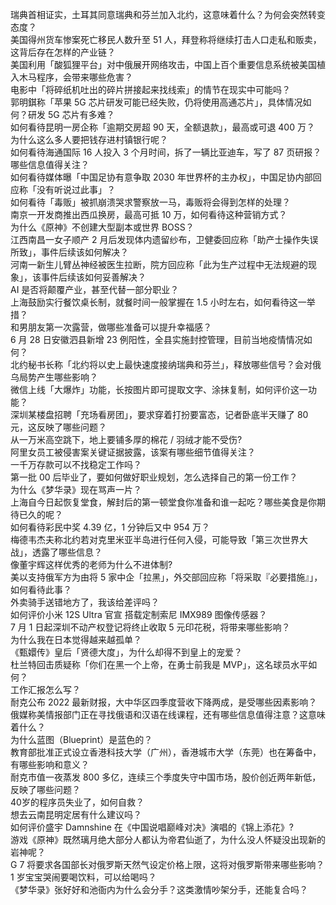 瑞典首相证实，土耳其同意瑞典和芬兰加入北约，这意味着什么？为何会突然转变态度？  
美国得州货车惨案死亡移民人数升至 51 人，拜登称将继续打击人口走私和贩卖，这背后存在怎样的产业链？  
美国利用「酸狐狸平台」对中俄展开网络攻击，中国上百个重要信息系统被美国植入木马程序，会带来哪些危害？  
电影中「将碎纸机吐出的碎片拼接起来找线索」的情节在现实中可能吗？  
郭明錤称「苹果 5G 芯片研发可能已经失败，仍将使用高通芯片」，具体情况如何？研发 5G 芯片有多难？  
如何看待昆明一房企称「逾期交房超 90 天，全额退款」，最高或可退 400 万？  
为什么这么多人要把钱存进村镇银行呢？  
如何看待海通国际 16 人投入 3 个月时间，拆了一辆比亚迪车，写了 87 页研报？哪些信息值得关注？  
如何看待媒体曝「中国足协有意争取 2030 年世界杯的主办权」，中国足协内部回应称「没有听说过此事」？  
如何看待「毒贩」被抓崩溃哭求警察放一马，毒贩将会得到怎样的处理？  
南京一开发商推出西瓜换房，最高可抵 10 万，如何看待这种营销方式？  
为什么《原神》不创建大型副本或世界 BOSS？  
江西南昌一女子顺产 2 月后发现体内遗留纱布，卫健委回应称「助产士操作失误所致」，事件后续该如何解决？  
河南一新生儿臂丛神经被医生拉断，院方回应称「此为生产过程中无法规避的现象」，该事件后续该如何妥善解决？  
AI 是否将颠覆产业，甚至代替一部分职业？  
上海鼓励实行餐饮桌长制，就餐时间一般掌握在 1.5 小时左右，如何看待这一举措？  
和男朋友第一次露营，做哪些准备可以提升幸福感？  
6 月 28 日安徽泗县新增 23 例阳性，全县实施封控管理，目前当地疫情情况如何？  
北约秘书长称「北约将以史上最快速度接纳瑞典和芬兰」，释放哪些信号？会对俄乌局势产生哪些影响？  
微信上线「大爆炸」功能，长按图片即可提取文字、涂抹复制，如何评价这一功能？  
深圳某楼盘招聘「充场看房团」，要求穿着打扮要富态，记者卧底半天赚了 80 元，这反映了哪些问题？  
从一万米高空跳下，地上要铺多厚的棉花 / 羽绒才能不受伤?  
阿里女员工被侵害案关键证据披露，该案有哪些细节值得关注？  
一千万存款可以不找稳定工作吗？  
第一批 00 后毕业了，要如何做好职业规划，怎么选择自己的第一份工作？  
为什么《梦华录》现在骂声一片？  
上海自今日起恢复堂食，解封后的第一顿堂食你准备和谁一起吃？哪些美食是你期待已久的呢？  
如何看待彩民中奖 4.39 亿，1 分钟后又中 954 万？  
梅德韦杰夫称北约若对克里米亚半岛进行任何入侵，可能导致「第三次世界大战」，透露了哪些信息？  
像董宇辉这样优秀的老师为什么不进体制?  
美以支持俄军方为由将 5 家中企「拉黑」，外交部回应称「将采取『必要措施』」，如何看待此事？  
外卖骑手送错地方了，我该给差评吗？  
如何评价小米 12S Ultra 官宣 搭载定制索尼 IMX989 图像传感器？  
7 月 1 日起深圳不动产权登记将终止收取 5 元印花税，将带来哪些影响？  
为什么我在日本觉得越来越孤单？  
《甄嬛传》皇后「贤德大度」，为什么却得不到皇上的宠爱？  
杜兰特回击质疑称「你们在黑一个上帝，在勇士前我是 MVP」，这名球员水平如何？  
工作汇报怎么写？  
耐克公布 2022 最新财报，大中华区四季度营收下降两成，是受哪些因素影响？  
俄媒称美情报部门正在寻找俄语和汉语在线课程，还有哪些信息值得注意？这意味着什么？  
为什么蓝图（Blueprint）是蓝色的？  
教育部批准正式设立香港科技大学（广州），香港城市大学（东莞）也在筹备中，有哪些影响和意义？  
耐克市值一夜蒸发 800 多亿，连续三个季度失守中国市场，股价创近两年新低，反映了哪些问题？  
40岁的程序员失业了，如何自救？  
想去云南昆明定居有什么建议吗？  
如何评价盛宇 Damnshine 在《中国说唱巅峰对决》演唱的《锦上添花》?  
游戏《原神》既然璃月绝大部分人都认为帝君仙逝了，为什么没人怀疑没出现新的岩神呢？  
G 7 将要求各国部长对俄罗斯天然气设定价格上限，这将对俄罗斯带来哪些影响？  
1 岁宝宝哭闹要喝饮料，可以给喝吗？  
《梦华录》张好好和池衙内为什么会分手？这类激情吵架分手，还能复合吗？  
